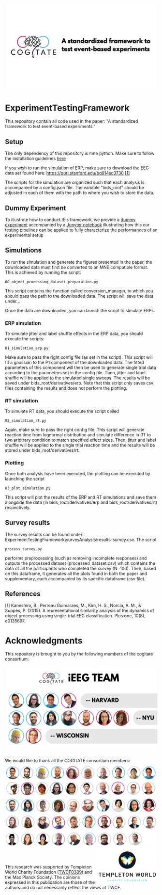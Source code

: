 <img src="dummyExperiment/img/standardized-team4.jpg" width=1400 />

# ExperimentTestingFramework
This repository contain all code used in the paper: "A standardized framework to test event-based experiments."

## Setup
The only dependency of this repository is mne python. Make sure to follow the installation guidelines [here](https://mne.tools/stable/install/index.html)

If you wish to run the simulation of ERP, make sure to download the EEG data set found here:
https://purl.stanford.edu/bq914sc3730 [[1]](#1)

The scripts for the simulation are organized such that each analysis is accompanied by a config.json file.
The variable "bids_root" should be adjusted in each of them with the path to where you wish to store the data. 

## Dummy Experiment
To illustrate how to conduct this framework, we provide a [dummy experiment](https://github.com/Cogitate-consortium/ExperimentTestingFramework/tree/main/dummyExperiment)
 accompanied by a [Jupyter notebook](https://github.com/Cogitate-consortium/ExperimentTestingFramework/blob/main/dummyExperiment/TestingProtocol.ipynb) illustrating how this our testing pipelines can be applied to fully characterize the performances of an experimental setup

## Simulations
To run the simulation and generate the figures presented in the paper, the downloaded data must
first be converted to an MNE compatible format. This is achieved by running the script:
```
00_object_processing_dataset_preparation.py
```
This script contains the function called conversion_manager, to which you should pass the path
to the downloaded data. The script will save the data under...

Once the data are downloaded, you can launch the script to simulate ERPs.

### ERP simulation
To simulate jitter and label shuffle effects in the ERP data, you should execute the scripts:
```
01_simulation_erp.py 
```
Make sure to pass the right config file (as set in the script). This script will fit a gaussian to the P1 component of the 
downloaded data. The fitted parameters of this component will then be used to generate single trial data according to the 
parameters set in the config file. Then, jitter and label shuffle will be applied to the simulated single sweeps. The 
results will be saved under bids_root/derivatives/erp. Note that this script only saves csv files containing the results
and does not perform the plotting.

### RT simulation
To simulate RT data, you should execute the script called 
```
02_simulation_rt.py
```
Again, make sure to pass the right config file. This script will generate reaction time from lognormal distribution and simulate difference in RT to two arbitrary
condition to match specified effect sizes. Then, jitter and label shuffle will be applied to the single trial reaction time
and the results will be stored under bids_root/derivatives/rt. 

### Plotting
Once both analysis have been executed, the plotting can be executed by launching the script 
```
03_plot_simulation.py
```
This script will plot the results of the ERP and RT simulations and save them alongside the data (in bids_root/derivatives/erp 
and bids_root/derivatives/rt) respectively. 

## Survey results
The survey results can be found under: ExperimentTestingFramework\surveyAnalysis\results-survey.csv. The script
```
process_survey.py 
```
performs preprocessing (such as removing incomplete responses) and outputs the processed dataset (processed_dataset.csv) which contains the data of all the participants who completed the survey (N=100). 
Then, based on this dataframe, it generates all the plots found in both the paper and supplementary, each accompanied by its specific dataframe (csv file). 

## References
<a id="1">[1]</a> 
Kaneshiro, B., Perreau Guimaraes, M., Kim, H. S., Norcia, A. M., & Suppes, P. (2015). 
A representational similarity analysis of the dynamics of object processing using single-trial EEG classification. 
Plos one, 10(8), e0135697.

# Acknowledgments
This repository is brought to you by the following members of the cogitate consortium:
<div style="display: flex; flex-wrap: wrap; justify-content: space-around;">
   <div style="text-align: center;">
      <a href="https://www.arc-cogitate.com/our-team" target="_blank">
         <img src="dummyExperiment/img/IEEG TEAM.png" alt="iEEG team">
      </a>
   </div>
</div>
<br />
We would like to thank all the COGITATE consortium members:
<div style="display: flex; flex-wrap: wrap; justify-content: space-around;">
   <div style="text-align: center;">
      <a href="https://www.arc-cogitate.com/our-team" target="_blank">
         <img src="dummyExperiment/img/IEEG DP Authors.png" alt="COGITATE team">
      </a>
   </div>
</div>
<img style="float: right;" src="dummyExperiment/img/templeton_logo.png" width=200;>
<br />
<br />

This research was supported by Templeton World Charity Foundation ([TWCF0389](https://doi.org/10.54224/20389)) and the Max Planck Society. The opinions expressed in this publication are those of the authors and do not necessarily reflect the views of TWCF.